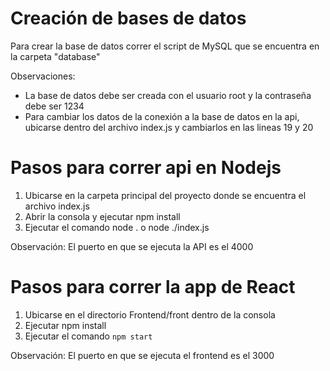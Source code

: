 # Creación de bases de datos
Para crear la base de datos correr el script de MySQL que se encuentra en la carpeta "database"

Observaciones:
- La base de datos debe ser creada con el usuario root y la contraseña debe ser 1234
- Para cambiar los datos de la conexión a la base de datos en la api, ubicarse dentro del archivo index.js y cambiarlos en las lineas 19 y 20 

# Pasos para correr api en Nodejs 
1. Ubicarse en la carpeta principal del proyecto donde se encuentra el archivo index.js
2. Abrir la consola y ejecutar npm install
3. Ejecutar el comando node . o node ./index.js

Observación: El puerto en que se ejecuta la API es el 4000

# Pasos para correr la app de React
1. Ubicarse en el directorio Frontend/front dentro de la consola
2. Ejecutar npm install
3. Ejecutar el comando ```npm start```


Observación: El puerto en que se ejecuta el frontend es el 3000
